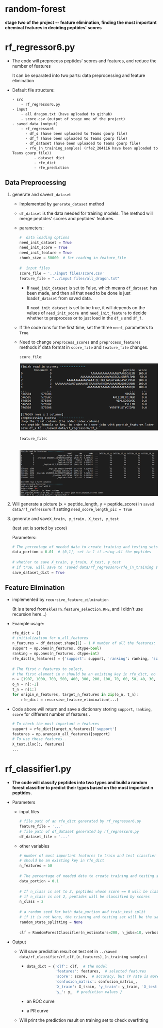 # random-forest
**stage two of the project -- feature elimination, finding the most important chemical features in deciding peptides' scores**

# rf_regressor6.py

* The code will preprocess peptides' scores and features, and reduce the number of features

  It can be separated into two parts: data preprocessing and feature elimination

* Default file structure:

  ```
  - src
      - rf_regressor6.py
  - input
      - all dragon.txt (have uploaded to github)
      - score.csv (output of stage one of the project)
  - saved data (output)
      - rf_regressor6 
      	- df_s (have been uploaded to Teams gourp file)
      	- df_f (have been uploaded to Teams gourp file)
      	- df_dataset (have been uploaded to Teams gourp file)
      	- rfe_(n_training_samples) (rfe2_204116 have been uploaded to Teams gourp file))
      		- dataset_dict
      		- rfe_dict
      		- rfe_prediction
  ```

## Data Preprocessing

1. generate and save`df_dataset`

   * Implemented by `generate_dataset` method

   * `df_dataset` is the data needed for training models. The method will merge peptides' scores and peptides' features.

   * parameters:

     ```python
     #  data loading options
     need_init_dataset = True
     need_init_score = True
     need_init_feature = True
     chunk_size = 50000  # for reading in feature_file
     
     #  input files
     score_file = '../input files/score.csv'
     feature_file = "../input files/all_dragon.txt"
     ```


     - If `need_init_dataset` is set to False, which means `df_dataset `has been made, and then all that need to be done is just load`df_dataset` from saved data.
    
       If `need_init_dataset` is set to be true, it will depends on the values of `need_init_score `and `need_init_feature` to decide whether to preprocess or to just load in the `df_s` and `df_f`.

   * If the code runs for the first time, set the three `need_` parameters to `True`.

   * Need to change `preprocess_scores` and `preprocess_features` methods if data format in `score_file` and `feature_file` changes.

     `score_file`:

     ![image-20210920134638293](README.assets/image-20210920134638293.png)

     `feature_file`:

     ​	![image-20210920134729235](README.assets/image-20210920134729235.png)


2.  Will generate a picture (x = peptide_length, y = peptide_score) in `saved data/rf_refressor6` if setting `need_score_length_pic = True`

3. generate and save`X_train, y_train, X_test, y_test`

   (test set is sorted by score)

   Parameters:

   ```python
   # The percentage of needed data to create training and testing sets
   data_portion = 0.01  # (0,1], set to 1 if using all the peptides
   
   # whether to save X_train, y_train, X_test, y_test 
   # if true, will save to 'saved data/rf_regressor6/rfe_(n_training samples)/data_dict
   save_dataset_dict = True
   ```

   

## Feature Elimination

* implemented by `recursive_feature_eilmination`

  (It is altered from`sklearn.feature_selection.RFE`, and I didn't use recursion here...)

* Example usage:

  ```python
  rfe_dict = {}
  # initialization for n_all_features
  n_features = df_dataset.shape[1] - 1 # number of all the features: 1907
  support = np.ones(n_features, dtype=bool)
  ranking = np.ones(n_features, dtype=int)
  rfe_dict[n_features] = {'support': support, 'ranking': ranking, 'score': 9999}
  
  # The first n features to select, 
  # the first element in n should be an existing key in rfe_dict, no score for the last element of n
  n = [1907, 1000, 700, 500, 400, 300, 200, 100, 70, 60, 50, 40, 30, 20, 10, 5, 1, 0]
  o_n = n[:-1]
  t_n = n[1:]
  for origin_n_features, target_n_features in zip(o_n, t_n):
      rfe_dict = recursive_feature_elimination(...)
  ```
  
* Code above will return and save a dictionary storing `support`, `ranking`, `score` for different number of features . 
  
    ```python
    # To check the most important n features
    support = rfe_dict[target_n_features]['support']
    features = np.arange(n_all_features)[support]
    # To use these features..
    X_test.iloc[:, features]
    ...
    ```



# rf_classifier1.py

* **The code will classify peptides into two types and build a random forest classifier to predict their types based on the most important n peptides.**

* Parameters

  * input files

    ```python
    # file path of an rfe_dict generated by rf_regressor6.py
    feature_file = '...'
    # file path of df_dataset generated by rf_regressor6.py
    df_dataset_file = '...'
    ```

  * other variables

    ```python
    # number of most important features to train and test classfier later
    # should be an existing key in rfe_dict
    n_features = 50
    
    # The percentage of needed data to create training and testing sets
    data_portion = 0.1
    
    # If n_class is set to 2, peptides whose score == 0 will be classified as 'N', others as 'Y'
    # if n_class is not 2, peptides will be classified by scores
    n_class = 2
    
    # a random seed for both data_portion and train_test split
    # if it is not None, the trianing and testing set will be the same every time
    random_state_splitting = None  
    
    clf = RandomForestClassifier(n_estimators=200, n_jobs=10, verbose=0, random_state=None, max_depth=None)
    ```

* Output

  * Will save prediction result on test set in `../saved data/rf_classifier/rf_clf_(n_features)_(n_training samples)`

    * ```python
      data_dict = {'clf': clf,  # the model
                   'features': features,  # selected features
                   'score': score,  # accuracy, but TP rate is more important
                   'confusion_matrix': confusion_matrix_,
                   'X_train': X_train, 'y_train': y_train, 'X_test': X_test, 'y_test': y_test, 
                   'y_': y_  # prediction values }
      ```

    * an ROC curve

    * a PR curve

  * Will print the prediction result on training set to check overfitting

    